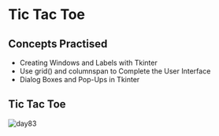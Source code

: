 # Tic Tac Toe
## Concepts Practised
- Creating Windows and Labels with Tkinter
- Use grid() and columnspan to Complete the User Interface
- Dialog Boxes and Pop-Ups in Tkinter
## Tic Tac Toe
![day83](https://user-images.githubusercontent.com/98851253/169125170-db7d776e-5301-4c21-be81-7aaf256e4c63.gif)